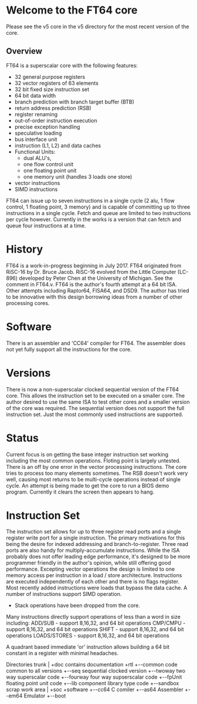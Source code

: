 # Welcome to the FT64 core
Please see the v5 core in the v5 directory for the most recent version of the core.

## Overview
FT64 is a superscalar core with the following features:
- 32 general purpose registers
- 32 vector registers of 63 elements
- 32 bit fixed size instruction set
- 64 bit data width
- branch prediction with branch target buffer (BTB)
- return address prediction (RSB)
- register renaming
- out-of-order instruction execution
- precise exception handling
- speculative loading
- bus interface unit
- instruction (L1, L2) and data caches
- Functional Units:
	- dual ALU's,
	- one flow control unit
	- one floating point unit
	- one memory unit (handles 3 loads one store)
- vector instructions
- SIMD instructions

FT64 can issue up to seven instructions in a single cycle (2 alu, 1 flow control, 1 floating point, 3 memory) and is capable of committing up to three instructions in a single cycle. Fetch and queue are limited to two instructions per cycle however.
Currently in the works is a version that can fetch and queue four instructions at a time.

# History
FT64 is a work-in-progress beginning in July 2017. FT64 originated from RiSC-16 by Dr. Bruce Jacob. RiSC-16 evolved from the Little Computer (LC-896) developed by Peter Chen at the University of Michigan. See the comment in FT64.v. FT64 is the author's fourth attempt at a 64 bit ISA. Other attempts including Raptor64, FISA64, and DSD9. The author has tried to be innovative with this design borrowing ideas from a number of other processing cores.

# Software
There is an assembler and 'CC64' compiler for FT64. The assembler does not yet fully support all the instructions for the core.

# Versions
There is now a non-superscalar clocked sequential version of the FT64 core. This allows the instruction set to be executed on a smaller core. The author desired to use the same ISA to test other cores and a smaller version of the core was required. The sequential version does not support the full instruction set. Just the most commonly used instructions are supported.

# Status
Current focus is on getting the base integer instruction set working including the most common operations.
Floting point is largely untested.
There is an off by one error in the vector processing instructions. The core tries to process too many elements sometimes.
The RSB doesn't work very well, causing most returns to be multi-cycle operations instead of single cycle.
An attempt is being made to get the core to run a BIOS demo program. Currently it clears the screen then appears to hang.

# Instruction Set
The instruction set allows for up to three register read ports and a single register write port for a single instruction. The primary motivations for this being the desire for indexed addressing and branch-to-register. Three read ports are also handy for multiply-accumulate instructions. While the ISA probably does not offer leading edge performance, it's designed to be more programmer friendly in the author's opinion, while still offering good performance.
Excepting vector operations the design is limited to one memory access per instruction in a load / store architecture.
Instructions are executed independently of each other and there is no flags register.
Most recently added instructions were loads that bypass the data cache.
A number of instructions support SIMD operation.
* Stack operations have been dropped from the core.

Many instructions directly support operations of less than a word in size including:
ADD/SUB - support 8,16,32, and 64 bit operations
CMP/CMPU - support 8,16,32, and 64 bit operations
SHIFT - support 8,16,32, and 64 bit operations
LOADS/STORES - support 8,16,32, and 64 bit operations

A quadrant based immediate 'or' instruction allows building a 64 bit constant in a register with minimal headaches.

Directories
trunk
|
+doc	contains documentation
+rtl
  +--common		code common to all versions
  +--seq		sequential clocked version
  +--twoway		two way superscalar code
  +--fourway	four way supserscalar code
  +--fpUnit		floating point unit code
  +--lib		component library type code
  +--sandbox	scrap work area
 |
+soc
+software
  +--cc64		C comiler
  +--as64		Assembler
  +--em64		Emulator
  +--boot		

  